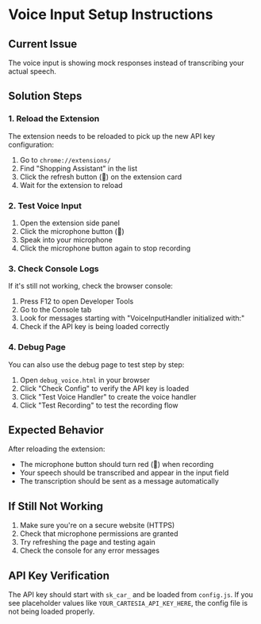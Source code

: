 # Voice Input Setup Instructions

## Current Issue

The voice input is showing mock responses instead of transcribing your actual speech.

## Solution Steps

### 1. Reload the Extension

The extension needs to be reloaded to pick up the new API key configuration:

1. Go to `chrome://extensions/`
2. Find "Shopping Assistant" in the list
3. Click the refresh button (🔄) on the extension card
4. Wait for the extension to reload

### 2. Test Voice Input

1. Open the extension side panel
2. Click the microphone button (🎤)
3. Speak into your microphone
4. Click the microphone button again to stop recording

### 3. Check Console Logs

If it's still not working, check the browser console:

1. Press F12 to open Developer Tools
2. Go to the Console tab
3. Look for messages starting with "VoiceInputHandler initialized with:"
4. Check if the API key is being loaded correctly

### 4. Debug Page

You can also use the debug page to test step by step:

1. Open `debug_voice.html` in your browser
2. Click "Check Config" to verify the API key is loaded
3. Click "Test Voice Handler" to create the voice handler
4. Click "Test Recording" to test the recording flow

## Expected Behavior

After reloading the extension:

-   The microphone button should turn red (🔴) when recording
-   Your speech should be transcribed and appear in the input field
-   The transcription should be sent as a message automatically

## If Still Not Working

1. Make sure you're on a secure website (HTTPS)
2. Check that microphone permissions are granted
3. Try refreshing the page and testing again
4. Check the console for any error messages

## API Key Verification

The API key should start with `sk_car_` and be loaded from `config.js`. If you see placeholder values like `YOUR_CARTESIA_API_KEY_HERE`, the config file is not being loaded properly.

